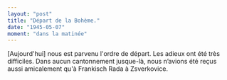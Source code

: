 ```yaml
---
layout: "post"
title: "Départ de la Bohème."
date: "1945-05-07"
moment: "dans la matinée"
---
```


[Aujourd'hui] nous est parvenu l'ordre de départ. Les adieux ont été très difficiles. Dans aucun cantonnement jusque-là, nous n’avions été reçus aussi amicalement qu'à Frankisch Rada à Zsverkovice.


<div class="histoire"></div>

<div class="commentaire"></div>